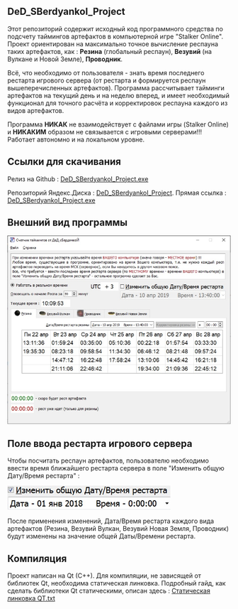 ## DeD_SBerdyankoI_Project

Этот репозиторий содержит исходный код программного средства по подсчету таймингов артефактов в компьютерной игре "Stalker Online". Проект ориентирован на максимально точное вычисление респауна таких артефактов, как : __Резина__ (глобальный респаун), __Везувий__ (на Вулкане и Новой Земле), __Проводник__.

Всё, что необходимо от пользователя  - знать время последнего рестарта игрового сервера (от рестарта и формируется респаун вышеперечисленных артефактов). Программа рассчитывает тайминги артефактов на текущий день и на неделю вперед, и имеет необходимый функционал для точного расчёта и корректировок респауна каждого из видов артефактов.

Программа __НИКАК__ не взаимодействует с файлами игры (Stalker Online) и __НИКАКИМ__ образом не связывается с игровыми серверами!!! Работает автономно и на локальном уровне.

## Ссылки для скачивания

Релиз на Github : [DeD_SBerdyankoI_Project.exe](https://github.com/EVChebotar/DeD_SBerdyankoI_Project/releases)

Репозиторий Яндекс.Диска : [DeD_SBerdyankoI_Project](https://yadi.sk/d/wQ0M0Dn03UaSEg). Прямая ссылка : [DeD_SBerdyankoI_Project.exe](https://yadi.sk/d/WTSe1cyq3V9fiQ)

## Внешний вид программы

![Screenshot](https://github.com/EVChebotar/DeD_SBerdyankoI_Project/blob/master/docs/DeD_SBerdyankoI_Project.jpg)

## Поле ввода рестарта игрового сервера

Чтобы посчитать респаун артефактов, пользователю необходимо ввести время ближайшего рестарта сервера в поле "Изменить общую Дату/Время рестарта" :

![Screenshot](https://github.com/EVChebotar/DeD_SBerdyankoI_Project/blob/master/docs/AllRestart.jpg)

После применения изменений, Дата/Время рестарта каждого вида артефактов (Резина, Везувий Вулкан, Везувий Новая Земля, Проводник) будут изменены на значение общей Даты/Времени рестарта.

## Компиляция
Проект написан на Qt (C++). Для компиляции, не зависящей от библиотек Qt, необходима статическая линковка. Подробный гайд, как сделать библиотеки Qt статическими, описан здесь : [Статическая линковка QT.txt](https://github.com/EVChebotar/DeD_SBerdyankoI_Project/blob/master/docs/%D0%A1%D1%82%D0%B0%D1%82%D0%B8%D1%87%D0%B5%D1%81%D0%BA%D0%B0%D1%8F%20%D0%BB%D0%B8%D0%BD%D0%BA%D0%BE%D0%B2%D0%BA%D0%B0%20QT.txt)
